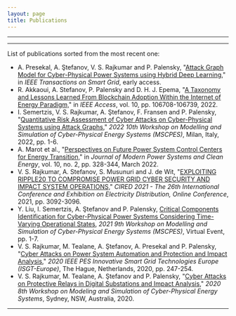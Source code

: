```yaml
---
layout: page
title: Publications
---
```


<hr>
<hr>
List of publications sorted from the most recent one:

* A. Presekal, A. Ştefanov, V. S. Rajkumar and P. Palensky, "[Attack Graph Model for Cyber-Physical Power Systems using Hybrid Deep Learning,](https://ieeexplore.ieee.org/abstract/document/10017381)" in *IEEE Transactions on Smart Grid*, early access.
* R. Akkaoui, A. Stefanov, P. Palensky and D. H. J. Epema, "[A Taxonomy and Lessons Learned From Blockchain Adoption Within the Internet of Energy Paradigm,](https://ieeexplore.ieee.org/abstract/document/9911641)" in *IEEE Access*, vol. 10, pp. 106708-106739, 2022.
* I. Semertzis, V. S. Rajkumar, A. Ştefanov, F. Fransen and P. Palensky, "[Quantitative Risk Assessment of Cyber Attacks on Cyber-Physical Systems using Attack Graphs,](https://ieeexplore.ieee.org/abstract/document/9770140)" *2022 10th Workshop on Modelling and Simulation of Cyber-Physical Energy Systems (MSCPES)*, Milan, Italy, 2022, pp. 1-6.
* A. Marot et al., "[Perspectives on Future Power System Control Centers for Energy Transition,](https://ieeexplore.ieee.org/abstract/document/9744623)" in *Journal of Modern Power Systems and Clean Energy*, vol. 10, no. 2, pp. 328-344, March 2022.
* V. S. Rajkumar, A. Stefanov, S. Musunuri and J. de Wit, "[EXPLOITING RIPPLE20 TO COMPROMISE POWER GRID CYBER SECURITY AND IMPACT SYSTEM OPERATIONS,](https://ieeexplore.ieee.org/abstract/document/9692179)" *CIRED 2021 - The 26th International Conference and Exhibition on Electricity Distribution, Online Conference*, 2021, pp. 3092-3096.
* Y. Liu, I. Semertzis, A. Ştefanov and P. Palensky, [Critical Components Identification for Cyber-Physical Power Systems Considering Time-Varying Operational States](https://dl.acm.org/doi/abs/10.1145/3470481.3472702), *2021 9th Workshop on Modelling and Simulation of Cyber-Physical Energy Systems (MSCPES)*, Virtual Event, pp. 1-7.
* V. S. Rajkumar, M. Tealane, A. Ştefanov, A. Presekal and P. Palensky, "[Cyber Attacks on Power System Automation and Protection and Impact Analysis,](https://ieeexplore.ieee.org/abstract/document/9248840)" *2020 IEEE PES Innovative Smart Grid Technologies Europe (ISGT-Europe)*, The Hague, Netherlands, 2020, pp. 247-254.
* V. S. Rajkumar, M. Tealane, A. Ştefanov and P. Palensky, "[Cyber Attacks on Protective Relays in Digital Substations and Impact Analysis,](https://ieeexplore.ieee.org/abstract/document/9133698)" *2020 8th Workshop on Modeling and Simulation of Cyber-Physical Energy Systems*, Sydney, NSW, Australia, 2020.


<hr>



<!--
<div id="publicationlist"></div>

<script language="javascript">

  var purexml_SERG = "https://purexml-open.ewi.tudelft.nl/direct/tu/group/d40bac4b-3dd0-4427-aa5f-9331cae5d02e";
  var page_nr = location.search;

  var xhttp = new XMLHttpRequest();
  xhttp.onreadystatechange = function() {
    if (this.readyState == 4 && this.status == 200) {
      document.getElementById("publicationlist").innerHTML = this.responseText;
    }
  };
  xhttp.open("GET", purexml_SERG + page_nr, true);
  xhttp.send();
</script>
-->
